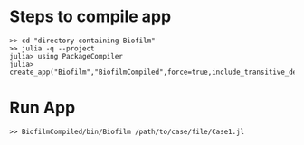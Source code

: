 # Steps to compile app
```
>> cd "directory containing Biofilm"
>> julia -q --project
julia> using PackageCompiler
julia> create_app("Biofilm","BiofilmCompiled",force=true,include_transitive_dependencies=false)
```

# Run App
```
>> BiofilmCompiled/bin/Biofilm /path/to/case/file/Case1.jl
```
